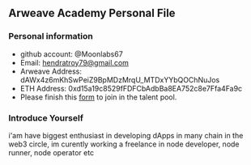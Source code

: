 ## Arweave Academy Personal File

### Personal information

- github account: @Moonlabs67
- Email: hendratroy79@gmail.com
- Arweave Address: dAWx4z6mKhSwPeiZ9BpMDzMrqU_MTDxYYbQOChNuJos
- ETH Address: 0xd15a19c8529fFDFCbAdbBa8EA752c8e7Ffa4Fa9c
- Please finish this [form](https://docs.google.com/forms/d/e/1FAIpQLSfWA5fIIcBgmRppm3jNz5vmf9Mai_QMVil-2pO4r7YKn_Zhtw/viewform?usp=sf_link) to join in the talent pool.

### Introduce Yourself
 i'am have biggest enthusiast in developing dApps in many chain in the web3 circle, im curently working a freelance in node developer, node runner, node operator etc

